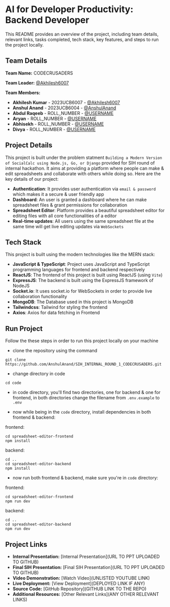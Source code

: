 # AI for Developer Productivity: Backend Developer

This README provides an overview of the project, including team details, relevant links, tasks completed, tech stack, key features, and steps to run the project locally.

## Team Details

**Team Name:** CODECRUSADERS

**Team Leader:** [@Akhilesh6007](https://github.com/Akhilesh6007)

**Team Members:**

- **Akhilesh Kumar** - 2023UCB6007 - [@Akhilesh6007](https://github.com/Akhilesh6007)
- **Anshul Anand** - 2023UCB6004 - [@AnshulAnand](https://github.com/AnshulAnand)
- **Abdul Raqeeb** - ROLL_NUMBER - [@USERNAME](https://github.com/USERNAME)
- **Aryan** - ROLL_NUMBER - [@USERNAME](https://github.com/USERNAME)
- **Abhisekh** - ROLL_NUMBER - [@USERNAME](https://github.com/USERNAME)
- **Divya** - ROLL_NUMBER - [@USERNAME](https://github.com/USERNAME)

## Project Details

This project is built under the problem statment `Building a Modern Version of SocialCalc using Node.js, Go, or Django` provided for SIH round of internal hackathon. It aims at providing a platform where people can make & edit spreadsheets and collaborate with others while doing so. Here are the key details of our project:

- **Authentication**: It provides user authentication via `email & password` which makes it a secure & user friendly app
- **Dashboard**: An user is granted a dashboard where he can make spreadsheet files & grant permissions for collaboration
- **Spreadsheet Editor**: Platform provides a beautiful spreadsheet editor for editing files with all core functionalities of a editor
- **Real-time updates**: All users using the same spreadsheet file at the same time will get live editing updates via `WebSockets`

## Tech Stack

This project is built using the modern technologies like the MERN stack:

- **JavaScript & TypeScript**: Project uses JavaScript and TypeScript programming languages for frontend and backend respectively
- **ReactJS**: The frontend of this project is built using ReactJS (using `Vite`)
- **ExpressJS**: The backend is built using the ExpressJS framework of NodeJS
- **Socket.io**: It uses socket.io for WebSockets in order to provide live collaboration functionality
- **MongoDB**: The Database used in this project is MongoDB
- **Tailwindcss**: Tailwind for styling the frontend
- **Axios**: Axios for data fetching in Frontend

## Run Project

Follow the these steps in order to run this project locally on your machine

- clone the repository using the command

```
git clone https://github.com/AnshulAnand/SIH_INTERNAL_ROUND_1_CODECRUSADERS.git
```

- change directory in code

```
cd code
```

- in code directory, you'll find two directories, one for backend & one for frontend, in both directories change the filename from `.env.example` to `.env`

- now while being in the `code` directory, install dependencies in both frontend & backend:

frontend:

```
cd spreadsheet-editor-frontend
npm install
```

backend:

```
cd ..
cd spreadsheet-editor-backend
npm install
```

- now run both frontend & backend, make sure you're in `code` directory:

frontend:

```
cd spreadsheet-editor-frontend
npm run dev
```

backend:

```
cd ..
cd spreadsheet-editor-backend
npm run dev
```

## Project Links

- **Internal Presentation:** [Internal Presentation](URL TO PPT UPLOADED TO GITHUB)
- **Final SIH Presentation:** [Final SIH Presentation](URL TO PPT UPLOADED TO GITHUB)
- **Video Demonstration:** [Watch Video](UNLISTED YOUTUBE LINK)
- **Live Deployment:** [View Deployment](DEPLOYED LINK IF ANY)
- **Source Code:** [GitHub Repository](GITHUB LINK TO THE REPO)
- **Additional Resources:** [Other Relevant Links](ANY OTHER RELEVANT LINKS)
